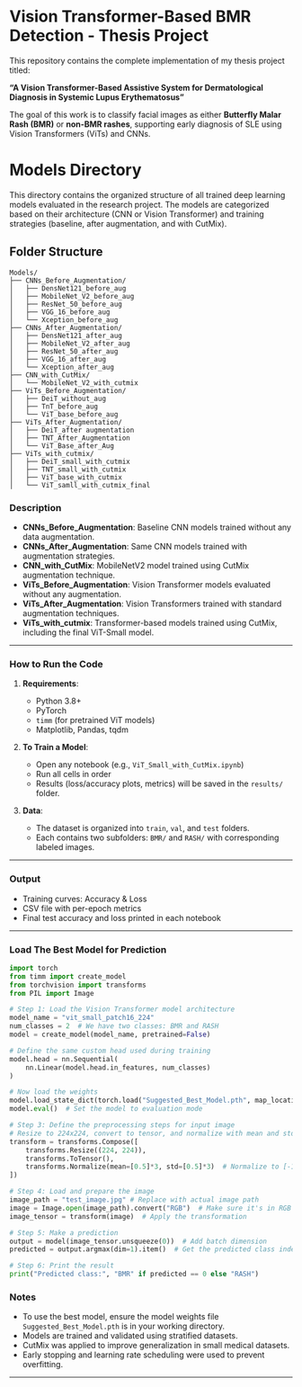 # Vision Transformer-Based BMR Detection - Thesis Project

This repository contains the complete implementation of my thesis project titled:

**“A Vision Transformer-Based Assistive System for Dermatological Diagnosis in Systemic Lupus Erythematosus”**

The goal of this work is to classify facial images as either **Butterfly Malar Rash (BMR)** or **non-BMR rashes**, supporting early diagnosis of SLE using Vision Transformers (ViTs) and CNNs.

# Models Directory

This directory contains the organized structure of all trained deep learning models evaluated in the research project. The models are categorized based on their architecture (CNN or Vision Transformer) and training strategies (baseline, after augmentation, and with CutMix).

## Folder Structure

```
Models/
├── CNNs_Before_Augmentation/
│   ├── DensNet121_before_aug
│   ├── MobileNet_V2_before_aug
│   ├── ResNet_50_before_aug
│   ├── VGG_16_before_aug
│   └── Xception_before_aug
├── CNNs_After_Augmentation/
│   ├── DensNet121_after_aug
│   ├── MobileNet_V2_after_aug
│   ├── ResNet_50_after_aug
│   ├── VGG_16_after_aug
│   └── Xception_after_aug
├── CNN_with_CutMix/
│   └── MobileNet_V2_with_cutmix
├── ViTs_Before_Augmentation/
│   ├── DeiT_without_aug
│   ├── TnT_before_aug
│   └── ViT_base_before_aug
├── ViTs_After_Augmentation/
│   ├── DeiT_after augmentation
│   ├── TNT_After_Augmentation
│   └── ViT_Base_after_Aug
├── ViTs_with_cutmix/
│   ├── DeiT_small_with_cutmix
│   ├── TNT_small_with_cutmix
│   ├── ViT_base_with_cutmix
│   └── ViT_samll_with_cutmix_final
```

### Description

- **CNNs_Before_Augmentation**: Baseline CNN models trained without any data augmentation.
- **CNNs_After_Augmentation**: Same CNN models trained with augmentation strategies.
- **CNN_with_CutMix**: MobileNetV2 model trained using CutMix augmentation technique.
- **ViTs_Before_Augmentation**: Vision Transformer models evaluated without any augmentation.
- **ViTs_After_Augmentation**: Vision Transformers trained with standard augmentation techniques.
- **ViTs_with_cutmix**: Transformer-based models trained using CutMix, including the final ViT-Small model.
--- 
### How to Run the Code


1. **Requirements**:  
   - Python 3.8+
   - PyTorch
   - `timm` (for pretrained ViT models)
   - Matplotlib, Pandas, tqdm
2. **To Train a Model**:
   - Open any notebook (e.g., `ViT_Small_with_CutMix.ipynb`)
   - Run all cells in order
   - Results (loss/accuracy plots, metrics) will be saved in the `results/` folder.

3. **Data**:
   - The dataset is organized into `train`, `val`, and `test` folders.
   - Each contains two subfolders: `BMR/` and `RASH/` with corresponding labeled images.
--- 
### Output

- Training curves: Accuracy & Loss 
- CSV file with per-epoch metrics
- Final test accuracy and loss printed in each notebook

---
### Load The Best Model for Prediction
```python
import torch
from timm import create_model
from torchvision import transforms
from PIL import Image

# Step 1: Load the Vision Transformer model architecture
model_name = "vit_small_patch16_224"
num_classes = 2  # We have two classes: BMR and RASH
model = create_model(model_name, pretrained=False)

# Define the same custom head used during training
model.head = nn.Sequential(
    nn.Linear(model.head.in_features, num_classes)
)

# Now load the weights
model.load_state_dict(torch.load("Suggested_Best_Model.pth", map_location='cpu'))
model.eval()  # Set the model to evaluation mode

# Step 3: Define the preprocessing steps for input image
# Resize to 224x224, convert to tensor, and normalize with mean and std
transform = transforms.Compose([
    transforms.Resize((224, 224)),
    transforms.ToTensor(),
    transforms.Normalize(mean=[0.5]*3, std=[0.5]*3)  # Normalize to [-1, 1] range
])

# Step 4: Load and prepare the image
image_path = "test_image.jpg" # Replace with actual image path
image = Image.open(image_path).convert("RGB")  # Make sure it's in RGB format
image_tensor = transform(image)  # Apply the transformation

# Step 5: Make a prediction
output = model(image_tensor.unsqueeze(0))  # Add batch dimension
predicted = output.argmax(dim=1).item()  # Get the predicted class index

# Step 6: Print the result
print("Predicted class:", "BMR" if predicted == 0 else "RASH") 
```
### Notes

- To use the best model, ensure the model weights file `Suggested_Best_Model.pth` is in your working directory.
-  Models are trained and validated using stratified datasets.
- CutMix was applied to improve generalization in small medical datasets.
- Early stopping and learning rate scheduling were 
used to prevent overfitting.

---